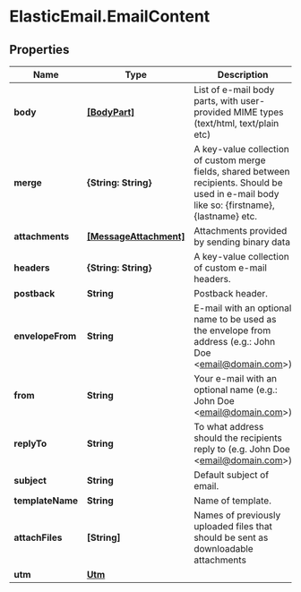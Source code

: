 # ElasticEmail.EmailContent

## Properties

Name | Type | Description | Notes
------------ | ------------- | ------------- | -------------
**body** | [**[BodyPart]**](BodyPart.md) | List of e-mail body parts, with user-provided MIME types (text/html, text/plain etc) | [optional] 
**merge** | **{String: String}** | A key-value collection of custom merge fields, shared between recipients. Should be used in e-mail body like so: {firstname}, {lastname} etc. | [optional] 
**attachments** | [**[MessageAttachment]**](MessageAttachment.md) | Attachments provided by sending binary data | [optional] 
**headers** | **{String: String}** | A key-value collection of custom e-mail headers. | [optional] 
**postback** | **String** | Postback header. | [optional] 
**envelopeFrom** | **String** | E-mail with an optional name to be used as the envelope from address (e.g.: John Doe &lt;email@domain.com&gt;) | [optional] 
**from** | **String** | Your e-mail with an optional name (e.g.: John Doe &lt;email@domain.com&gt;) | [optional] 
**replyTo** | **String** | To what address should the recipients reply to (e.g. John Doe &lt;email@domain.com&gt;) | [optional] 
**subject** | **String** | Default subject of email. | [optional] 
**templateName** | **String** | Name of template. | [optional] 
**attachFiles** | **[String]** | Names of previously uploaded files that should be sent as downloadable attachments | [optional] 
**utm** | [**Utm**](Utm.md) |  | [optional] 


